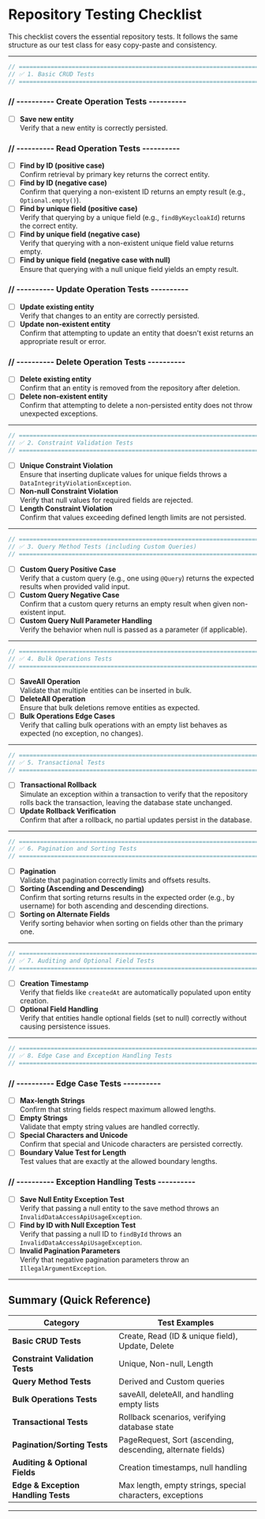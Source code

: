 # Repository Testing Checklist

This checklist covers the essential repository tests. It follows the same structure as our test class for easy copy-paste and consistency.

---

```java
// =========================================================================
// ✅ 1. Basic CRUD Tests
// =========================================================================
```

### // ---------- Create Operation Tests ----------

- [ ] **Save new entity**  
       Verify that a new entity is correctly persisted.

### // ---------- Read Operation Tests ----------

- [ ] **Find by ID (positive case)**  
       Confirm retrieval by primary key returns the correct entity.
- [ ] **Find by ID (negative case)**  
       Confirm that querying a non-existent ID returns an empty result (e.g., `Optional.empty()`).
- [ ] **Find by unique field (positive case)**  
       Verify that querying by a unique field (e.g., `findByKeycloakId`) returns the correct entity.
- [ ] **Find by unique field (negative case)**  
       Verify that querying with a non-existent unique field value returns empty.
- [ ] **Find by unique field (negative case with null)**  
       Ensure that querying with a null unique field yields an empty result.

### // ---------- Update Operation Tests ----------

- [ ] **Update existing entity**  
       Verify that changes to an entity are correctly persisted.
- [ ] **Update non-existent entity**  
       Confirm that attempting to update an entity that doesn't exist returns an appropriate result or error.

### // ---------- Delete Operation Tests ----------

- [ ] **Delete existing entity**  
       Confirm that an entity is removed from the repository after deletion.
- [ ] **Delete non-existent entity**  
       Confirm that attempting to delete a non-persisted entity does not throw unexpected exceptions.

---

```java
// =========================================================================
// ✅ 2. Constraint Validation Tests
// =========================================================================
```

- [ ] **Unique Constraint Violation**  
       Ensure that inserting duplicate values for unique fields throws a `DataIntegrityViolationException`.
- [ ] **Non-null Constraint Violation**  
       Verify that null values for required fields are rejected.
- [ ] **Length Constraint Violation**  
       Confirm that values exceeding defined length limits are not persisted.

---

```java
// =========================================================================
// ✅ 3. Query Method Tests (including Custom Queries)
// =========================================================================
```

- [ ] **Custom Query Positive Case**  
       Verify that a custom query (e.g., one using `@Query`) returns the expected results when provided valid input.
- [ ] **Custom Query Negative Case**  
       Confirm that a custom query returns an empty result when given non-existent input.
- [ ] **Custom Query Null Parameter Handling**  
       Verify the behavior when null is passed as a parameter (if applicable).

---

```java
// =========================================================================
// ✅ 4. Bulk Operations Tests
// =========================================================================
```

- [ ] **SaveAll Operation**  
       Validate that multiple entities can be inserted in bulk.
- [ ] **DeleteAll Operation**  
       Ensure that bulk deletions remove entities as expected.
- [ ] **Bulk Operations Edge Cases**  
       Verify that calling bulk operations with an empty list behaves as expected (no exception, no changes).

---

```java
// =========================================================================
// ✅ 5. Transactional Tests
// =========================================================================
```

- [ ] **Transactional Rollback**  
       Simulate an exception within a transaction to verify that the repository rolls back the transaction, leaving the database state unchanged.
- [ ] **Update Rollback Verification**  
       Confirm that after a rollback, no partial updates persist in the database.

---

```java
// =========================================================================
// ✅ 6. Pagination and Sorting Tests
// =========================================================================
```

- [ ] **Pagination**  
       Validate that pagination correctly limits and offsets results.
- [ ] **Sorting (Ascending and Descending)**  
       Confirm that sorting returns results in the expected order (e.g., by username) for both ascending and descending directions.
- [ ] **Sorting on Alternate Fields**  
       Verify sorting behavior when sorting on fields other than the primary one.

---

```java
// =========================================================================
// ✅ 7. Auditing and Optional Field Tests
// =========================================================================
```

- [ ] **Creation Timestamp**  
       Verify that fields like `createdAt` are automatically populated upon entity creation.
- [ ] **Optional Field Handling**  
       Verify that entities handle optional fields (set to null) correctly without causing persistence issues.

---

```java
// =========================================================================
// ✅ 8. Edge Case and Exception Handling Tests
// =========================================================================
```

### // ---------- Edge Case Tests ----------

- [ ] **Max-length Strings**  
       Confirm that string fields respect maximum allowed lengths.
- [ ] **Empty Strings**  
       Validate that empty string values are handled correctly.
- [ ] **Special Characters and Unicode**  
       Confirm that special and Unicode characters are persisted correctly.
- [ ] **Boundary Value Test for Length**  
       Test values that are exactly at the allowed boundary lengths.

### // ---------- Exception Handling Tests ----------

- [ ] **Save Null Entity Exception Test**  
       Verify that passing a null entity to the save method throws an `InvalidDataAccessApiUsageException`.
- [ ] **Find by ID with Null Exception Test**  
       Verify that passing a null ID to `findById` throws an `InvalidDataAccessApiUsageException`.
- [ ] **Invalid Pagination Parameters**  
       Verify that negative pagination parameters throw an `IllegalArgumentException`.

---

## Summary (Quick Reference)

| Category                            | Test Examples                                               |
| ----------------------------------- | ----------------------------------------------------------- |
| **Basic CRUD Tests**                | Create, Read (ID & unique field), Update, Delete            |
| **Constraint Validation Tests**     | Unique, Non-null, Length                                    |
| **Query Method Tests**              | Derived and Custom queries                                  |
| **Bulk Operations Tests**           | saveAll, deleteAll, and handling empty lists                |
| **Transactional Tests**             | Rollback scenarios, verifying database state                |
| **Pagination/Sorting Tests**        | PageRequest, Sort (ascending, descending, alternate fields) |
| **Auditing & Optional Fields**      | Creation timestamps, null handling                          |
| **Edge & Exception Handling Tests** | Max length, empty strings, special characters, exceptions   |

---

